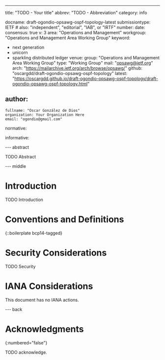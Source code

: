---
title: "TODO - Your title"
abbrev: "TODO - Abbreviation"
category: info

docname: draft-ogondio-opsawg-ospf-topology-latest
submissiontype: IETF  # also: "independent", "editorial", "IAB", or "IRTF"
number:
date:
consensus: true
v: 3
area: "Operations and Management"
workgroup: "Operations and Management Area Working Group"
keyword:
 - next generation
 - unicorn
 - sparkling distributed ledger
venue:
  group: "Operations and Management Area Working Group"
  type: "Working Group"
  mail: "opsawg@ietf.org"
  arch: "https://mailarchive.ietf.org/arch/browse/opsawg/"
  github: "oscargdd/draft-ogondio-opsawg-ospf-topology"
  latest: "https://oscargdd.github.io/draft-ogondio-opsawg-ospf-topology/draft-ogondio-opsawg-ospf-topology.html"

author:
 -
    fullname: "Óscar González de Dios"
    organization: Your Organization Here
    email: "ogondio@gmail.com"

normative:

informative:


--- abstract

TODO Abstract


--- middle

# Introduction

TODO Introduction


# Conventions and Definitions

{::boilerplate bcp14-tagged}


# Security Considerations

TODO Security


# IANA Considerations

This document has no IANA actions.


--- back

# Acknowledgments
{:numbered="false"}

TODO acknowledge.
